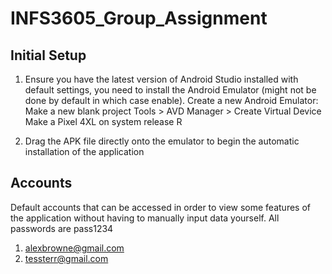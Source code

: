 # INFS3605_Group_Assignment

## **Initial Setup**
1. Ensure you have the latest version of Android Studio installed with default settings, you need to install the Android Emulator (might not be done by default in which case enable). Create a new Android Emulator:
Make a new blank project Tools > AVD Manager > Create Virtual Device
Make a Pixel 4XL on system release R

2. Drag the APK file directly onto the emulator to begin the automatic installation of the application

## **Accounts**
Default accounts that can be accessed in order to view some features of the application without having to manually input data yourself. 
All passwords are pass1234

1. alexbrowne@gmail.com
2. tessterr@gmail.com

